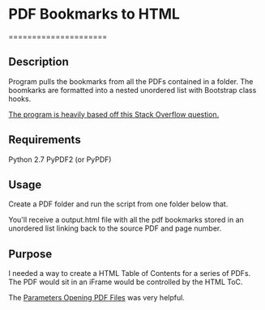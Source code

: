 # PDF Bookmarks to HTML
=====================

## Description
Program pulls the bookmarks from all the PDFs contained in a folder.  The boomkarks are formatted into a nested unordered list with Bootstrap class hooks.

[The program is heavily based off this Stack Overflow question.](http://stackoverflow.com/questions/7602639/pypdf-merge-and-write-issue)

## Requirements
Python 2.7
PyPDF2 (or PyPDF)

## Usage
Create a PDF folder and run the script from one folder below that.

You'll receive a output.html file with all the pdf bookmarks stored in an unordered list linking back to the source PDF and page number.

## Purpose
I needed a way to create a HTML Table of Contents for a series of PDFs.
The PDF would sit in an iFrame would be controlled by the HTML ToC.

The [Parameters Opening PDF Files](http://www.adobe.com/content/dam/Adobe/en/devnet/acrobat/pdfs/pdf_open_parameters.pdf) was very helpful.



